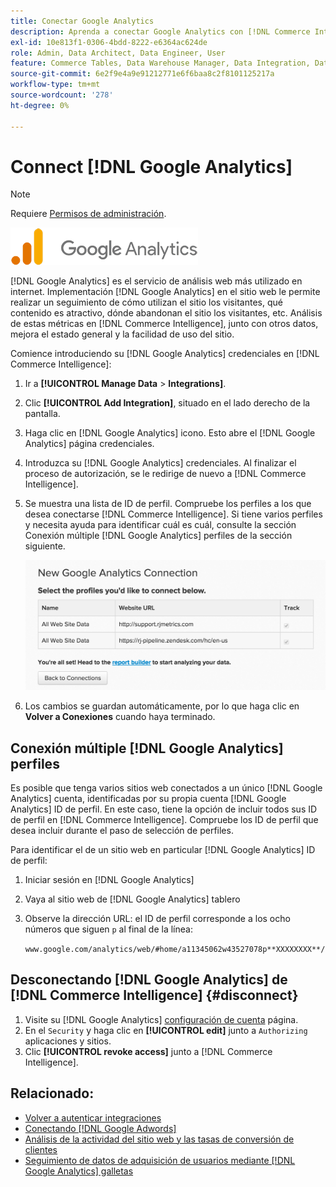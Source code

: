 ```yaml
---
title: Conectar Google Analytics
description: Aprenda a conectar Google Analytics con [!DNL Commerce Intelligence].
exl-id: 10e813f1-0306-4bdd-8222-e6364ac624de
role: Admin, Data Architect, Data Engineer, User
feature: Commerce Tables, Data Warehouse Manager, Data Integration, Data Import/Export
source-git-commit: 6e2f9e4a9e91212771e6f6baa8c2f8101125217a
workflow-type: tm+mt
source-wordcount: '278'
ht-degree: 0%

---
```


# Connect [!DNL Google Analytics]

>[!NOTE]
>
>Requiere [Permisos de administración](../../../administrator/user-management/user-management.md).

![](../../../assets/google-analytics-logo.png)

[!DNL Google Analytics] es el servicio de análisis web más utilizado en internet. Implementación [!DNL Google Analytics] en el sitio web le permite realizar un seguimiento de cómo utilizan el sitio los visitantes, qué contenido es atractivo, dónde abandonan el sitio los visitantes, etc. Análisis de estas métricas en [!DNL Commerce Intelligence], junto con otros datos, mejora el estado general y la facilidad de uso del sitio.

Comience introduciendo su [!DNL Google Analytics] credenciales en [!DNL Commerce Intelligence]:

1. Ir a **[!UICONTROL Manage Data** > **Integrations]**.

1. Clic **[!UICONTROL Add Integration]**, situado en el lado derecho de la pantalla.

1. Haga clic en [!DNL Google Analytics] icono. Esto abre el [!DNL Google Analytics] página credenciales.

1. Introduzca su [!DNL Google Analytics] credenciales. Al finalizar el proceso de autorización, se le redirige de nuevo a [!DNL Commerce Intelligence].

1. Se muestra una lista de ID de perfil. Compruebe los perfiles a los que desea conectarse [!DNL Commerce Intelligence]. Si tiene varios perfiles y necesita ayuda para identificar cuál es cuál, consulte la sección Conexión múltiple [!DNL Google Analytics] perfiles de la sección siguiente.

   ![](../../../assets/list-profile-id.png)<!--{: width="600px"}-->

1. Los cambios se guardan automáticamente, por lo que haga clic en **Volver a Conexiones** cuando haya terminado.

## Conexión múltiple [!DNL Google Analytics] perfiles

Es posible que tenga varios sitios web conectados a un único [!DNL Google Analytics] cuenta, identificadas por su propia cuenta [!DNL Google Analytics] ID de perfil. En este caso, tiene la opción de incluir todos sus ID de perfil en [!DNL Commerce Intelligence]. Compruebe los ID de perfil que desea incluir durante el paso de selección de perfiles.

Para identificar el de un sitio web en particular [!DNL Google Analytics] ID de perfil:

1. Iniciar sesión en [!DNL Google Analytics]
1. Vaya al sitio web de [!DNL Google Analytics] tablero
1. Observe la dirección URL: el ID de perfil corresponde a los ocho números que siguen `p` al final de la línea:

   `www.google.com/analytics/web/#home/a11345062w43527078p**XXXXXXXX**/`

## Desconectando [!DNL Google Analytics] de [!DNL Commerce Intelligence] {#disconnect}

1. Visite su [!DNL Google Analytics] [configuración de cuenta](https://accounts.google.com/) página.
1. En el `Security` y haga clic en **[!UICONTROL edit]** junto a `Authorizing` aplicaciones y sitios.
1. Clic **[!UICONTROL revoke access]** junto a [!DNL Commerce Intelligence].

## Relacionado:

* [Volver a autenticar integraciones](https://experienceleague.adobe.com/docs/commerce-knowledge-base/kb/how-to/mbi-reauthenticating-integrations.html)
* [Conectando [!DNL Google Adwords]](../integrations/google-adwords.md)
* [Análisis de la actividad del sitio web y las tasas de conversión de clientes](../../analysis/web-act-cust-conversion.md)
* [Seguimiento de datos de adquisición de usuarios mediante [!DNL Google Analytics] galletas](../../analysis/google-track-user-acq.md)
